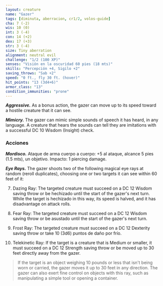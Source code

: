 ```yaml
---
layout: creature
name: "Gazer"
tags: [diminuta, aberracion, cr1/2, volos-guide]
cha: 7 (-2)
wis: 10 (0)
int: 3 (-4)
con: 14 (+2)
dex: 17 (+3)
str: 3 (-4)
size: Tiny aberration
alignment: neutral evil
challenge: "1/2 (100 XP)"
senses: "Visión en la oscuridad 60 pies (18 mts)"
skills: "Percepción +4, Sigilo +2"
saving_throws: "Sab +2"
speed: "0 ft., fly 30 ft. (hover)"
hit_points: "13 (3d4+6)"
armor_class: "13"
condition_immunities: "prone"
---
```


***Aggressive.*** As a bonus action, the gazer can move up to its speed toward a hostile creature that it can see.

***Mimicry.*** The gazer can mimic simple sounds of speech it has heard, in any language. A creature that hears the sounds can tell they are imitations with a successful DC 10 Wisdom (Insight) check.

### Acciones

***Mordisco.*** Ataque de arma cuerpo a cuerpo: +5 al ataque, alcance 5 pies (1.5 mts), un objetivo. Impacto: 1 piercing damage.

***Eye Rays.*** The gazer shoots two of the following magical eye rays at random (reroll duplicates), choosing one or two targets it can see within 60 feet of it:

7. Dazing Ray: The targeted creature must succeed on a DC 12 Wisdom saving throw or be hechizado until the start of the gazer's next turn. While the target is hechizado in this way, its speed is halved, and it has disadvantage on attack rolls.

2. Fear Ray: The targeted creature must succeed on a DC 12 Wisdom saving throw or be asustado until the start of the gazer's next turn.

3. Frost Ray: The targeted creature must succeed on a DC 12 Dexterity saving throw or take 10 (3d6) puntos de daño por frío.

4. Telekinetic Ray: If the target is a creature that is Medium or smaller, it must succeed on a DC 12 Strength saving throw or be moved up to 30 feet directly away from the gazer.

>If the target is an object weighing 10 pounds or less that isn't being worn or carried, the gazer moves it up to 30 feet in any direction. The gazer can also exert fine control on objects with this ray, such as manipulating a simple tool or opening a container.
